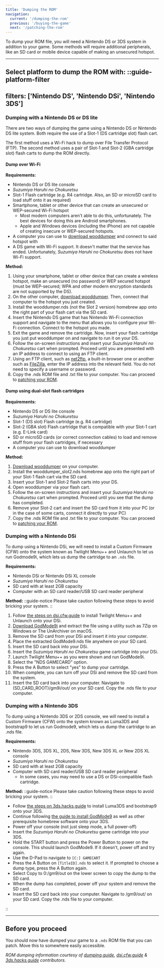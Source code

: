 ```yaml
---
title: 'Dumping the ROM'
navigation:
  current: '/dumping-the-rom'
  previous: '/buying-the-game'
  next: '/patching-the-rom'
---
```


To dump your ROM file, you will need a Nintendo DS or 3DS system in addition to your game. Some methods will require additional peripherals, like an SD card or mobile device capable of making an unsecured hotspot.

---

**Select platform to dump the ROM with:**
::guide-platform-filter
---
filters: ['Nintendo DS', 'Nintendo DSi', 'Nintendo 3DS']
---
<div class="platform-filtered platform-nintendo_ds">

### Dumping with a Nintendo DS or DS lite
There are two ways of dumping the game using a Nintendo DS or Nintendo DS lite system. Both require the use of a Slot-1 (DS cartridge slot) flash cart.

The first method uses a Wi-Fi hack to dump over File Transfer Protocol (FTP). The second method uses a pair of Slot-1 and Slot-2 (GBA cartridge slot) flash carts to dump the ROM directly.

#### Dump over Wi-Fi
**Requirements:**
* Nintendo DS or DS lite console
* *Suzumiya Haruhi no Chokuretsu*
* Slot-1 Flash cartridge (e.g. R4 cartridge. Also, an SD or microSD card to load stuff onto it as required)
* Smartphone, tablet or other device that can create an unsecured or WEP-secured Wi-Fi hotspot
  - Most modern computers aren't able to do this, unfortunately. The best devices for doing this are Android smartphones.
  - Apple and Windows devices (including the iPhone) are not capable of creating insecure or WEP-secured hotspots.
* A computer you can use to [download wooddumper](https://digiex.net/threads/wood-dumper-dump-nintendo-ds-roms-and-save-games-over-wi-fi-with-an-nintendo-ds.14729/) and connect to said hotspot with
* A DS game with Wi-Fi support. It doesn't matter that the service has ended. Unfortunately, *Suzumiya Haruhi no Chokuretsu* does not have Wi-Fi support.

**Method:**
1. Using your smartphone, tablet or other device that can create a wireless hotspot, make an unsecured (no password) or WEP secured hotspot (must be WEP-secured; WPA and other modern encryption standards are not supported by the DS).
2. On the other computer, [download wooddumper](https://digiex.net/threads/wood-dumper-dump-nintendo-ds-roms-and-save-games-over-wi-fi-with-an-nintendo-ds.14729/). Then, connect that computer to the hotspot you just created.
3. Install the wooddumper.nds (not the Slot 2 version) homebrew app onto the right part of your flash cart via the SD card.
4. Insert the Nintendo DS game that has Nintendo Wi-Fi connection support and navigate to the menu that allows you to configure your Wi-Fi connection. Connect to the hotspot you made.
5. Exit the game and remove the cartridge. Now, insert your flash cartridge you just put wooddumper on and navigate to run it on your DS.
6. Follow the on-screen instructions and insert your *Suzumiya Haruhi no Chokuretsu* cart when prompted. Proceed until you are presented with an IP address to connect to using an FTP client.
7. Using an FTP client, such as [net2ftp](https://www.net2ftp.com/), a built-in browser one or another such as [FileZilla](https://filezilla-project.org/), enter the IP address into the relevant field. You do not need to specify a username or password.
8. Copy the .nds ROM file and .txt file to your computer. You can proceed to [patching your ROM](/chokuretsu/guide/patching-the-rom).

#### Dump using dual-slot flash cartridges
**Requirements:**
* Nintendo DS or DS lite console
* *Suzumiya Haruhi no Chokuretsu*
* Slot-1 (DS slot) Flash cartridge (e.g. R4 cartridge)
* Slot-2 (GBA slot) Flash cartridge that is compatible with your Slot-1 cart (e.g. E-Link card)
* SD or microSD cards (or correct connection cables) to load and remove stuff from your flash cartridges, if necessary
* A computer you can use to download wooddumper

**Method:**
1. [Download wooddumper](https://digiex.net/threads/wood-dumper-dump-nintendo-ds-roms-and-save-games-over-wi-fi-with-an-nintendo-ds.14729/) on your computer.
2. Install the wooddumper_slot2.nds homebrew app onto the right part of your Slot-1 flash cart via the SD card.
3. Insert your Slot-1 and Slot-2 flash carts into your DS.
4. Open wooddumper via your flash cart.
5. Follow the on-screen instructions and insert your *Suzumiya Haruhi no Chokuretsu* cart when prompted. Proceed until you see that the dump has completed.
6. Remove your Slot-2 cart and insert the SD card from it into your PC (or in the case of some carts, connect it directly to your PC)
7. Copy the .nds ROM file and .txt file to your computer. You can proceed to [patching your ROM](/chokuretsu/guide/patching-the-rom).

</div>

<div class="platform-filtered platform-nintendo_dsi">

### Dumping with a Nintendo DSi

To dump using a Nintendo DSi, we will need to install a Custom Firmware (CFW) onto the system known as Twilight Menu++ and Unlaunch to let us run Godmode9i, which lets us dump the cartridge to an `.nds` file.

**Requirements:**
* Nintendo DSi or Nintendo DSi XL console
* *Suzumiya Haruhi no Chokuretsu*
* SD card with at least 2GB capacity
* Computer with an SD card reader/USB SD card reader peripheral

**Method:**
::guide-notice
Please take caution following these steps to avoid bricking your system.
::
1. Follow [the steps on dsi.cfw.guide](https://dsi.cfw.guide/launching-the-exploit.html) to install Twilight Menu++ and Unlaunch onto your DSi.
2. [Download GodMode9i](https://github.com/DS-Homebrew/GodMode9i/releases) and extract the file using a utility such as 7Zip on Windows or The UnArchiver on macOS.
3. Remove the SD card from your DSi and insert it into your computer.
4. Place the extracted GodMode9.nds file anywhere on your SD card.
5. Insert the SD card back into your DSi.
6. Insert the *Suzumiya Haruhi no Chokuretsu* game cartridge into your DSi.
7. Launch Twilight Menu++ as you were shown and run GodMode9i.
8. Select the "NDS GAMECARD" option.
9. Press the A Button to select "yes" to dump your cartridge.
10. When complete, you can turn off your DSi and remove the SD card from the system.
11. Insert the SD card back into your computer. Navigate to (SD_CARD_ROOT)/gm9i/out/ on your SD card. Copy the .nds file to your computer.


</div>

<div class="platform-filtered platform-nintendo_3ds">

### Dumping with a Nintendo 3DS

To dump using a Nintendo 3DS or 2DS console, we will need to install a Custom Firmware (CFW) onto the system known as Luma3DS and bootstrap9 to let us run Godmode9, which lets us dump the cartridge to an .nds file.

**Requirements:**
* Nintendo 3DS, 3DS XL, 2DS, New 3DS, New 3DS XL or New 2DS XL console
* *Suzumiya Haruhi no Chokuretsu*
* SD card with at least 2GB capacity
* Computer with SD card reader/USB SD card reader peripheral
  * In some cases, you may need to use a DS or DSi-compatible flash cartridge.

**Method:**
::guide-notice
Please take caution following these steps to avoid bricking your system.
::
* Follow [the steps on 3ds.hacks.guide](https://3ds.hacks.guide/get-started) to install Luma3DS and bootstrap9 onto your 3DS.
* Continue following [the guide to install GodMode9](https://3ds.hacks.guide/finalizing-setup) as well as other prerequisite homebrew software onto your 3DS.
* Power off your console (not just sleep mode, a full power-off)
* Insert the *Suzumiya Haruhi no Chokuretsu* game cartridge into your 3DS.
* Hold the START button and press the Power Button to power on the console. This should launch GodMode9. If it doesn't, power off and try again.
* Use the D-Pad to navigate to `[C:] GAMECART`
* Press the A Button on `[TitleID].nds` to select it. If prompted to choose a dump type, press the A Button again.
* Select Copy to 0:/gm9/out on the lower screen to copy the dump to the SD card.
* When the dump has completed, power off your system and remove the SD card.
* Insert the SD card back into your computer. Navigate to /gm9/out/ on your SD card. Copy the .nds file to your computer.

</div>
::

---

## Before you proceed
You should now have dumped your game to a `.nds` ROM file that you can patch. Move this to somewhere easily accessible.

*ROM dumping information courtesy of [dumping.guide](https://dumping.guide/carts/nintendo/ds), [dsi.cfw.guide](https://dsi.cfw.guide/) & [3ds.hacks.guide](https://3ds.hacks.guide/) contributors.*
